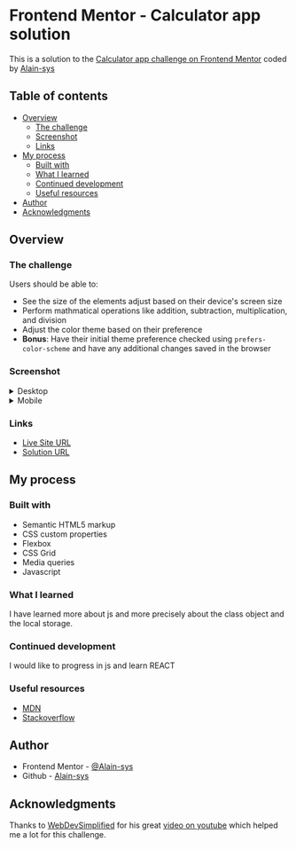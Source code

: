 # Frontend Mentor - Calculator app solution

This is a solution to the [Calculator app challenge on Frontend Mentor](https://www.frontendmentor.io/challenges/calculator-app-9lteq5N29) coded by [Alain-sys](https://github.com/Alain-sys)

## Table of contents

- [Overview](#overview)
  - [The challenge](#the-challenge)
  - [Screenshot](#screenshot)
  - [Links](#links)
- [My process](#my-process)
  - [Built with](#built-with)
  - [What I learned](#what-i-learned)
  - [Continued development](#continued-development)
  - [Useful resources](#useful-resources)
- [Author](#author)
- [Acknowledgments](#acknowledgments)

## Overview

### The challenge

Users should be able to:

- See the size of the elements adjust based on their device's screen size
- Perform mathmatical operations like addition, subtraction, multiplication, and division
- Adjust the color theme based on their preference
- **Bonus**: Have their initial theme preference checked using `prefers-color-scheme` and have any additional changes saved in the browser

### Screenshot

<details>
  <summary>Desktop</summary>
  <img src="images/Desktop-calculator-app-theme-1.png" alt=""/>
  <img src="images/Desktop-calculator-app-theme-2.png" alt=""/>
  <img src="images/Desktop-calculator-app-theme-3.png" alt=""/>
</details>

<details>
  <summary>Mobile</summary>
  <p align="center">
    <img src="images/Mobile-calculator-app-theme-1.png" alt=""/>
    <img src="images/Mobile-calculator-app-theme-2.png" alt=""/>
  </p>
  <p align="center">
    <img src="images/Mobile-calculator-app-theme-3.png" alt=""/>
  </p>
</details>

### Links

- [Live Site URL](https://alain-sys.github.io/calculator-app/)
- [Solution URL](https://www.frontendmentor.io/solutions/calculator-app-html-css-js-0F-q8imky)

## My process

### Built with

- Semantic HTML5 markup
- CSS custom properties
- Flexbox
- CSS Grid
- Media queries
- Javascript

### What I learned

I have learned more about js and more precisely about the class object and the local storage.

### Continued development

I would like to progress in js and learn REACT 

### Useful resources

- [MDN](https://developer.mozilla.org/fr/)
- [Stackoverflow](https://stackoverflow.com/) 

## Author

- Frontend Mentor - [@Alain-sys](https://www.frontendmentor.io/profile/Alain-sys)
- Github - [Alain-sys](https://github.com/Alain-sys)

## Acknowledgments

Thanks to [WebDevSimplified](https://github.com/WebDevSimplified) for his great [video on youtube](https://www.youtube.com/watch?v=j59qQ7YWLxw) which helped me a lot for this challenge.

